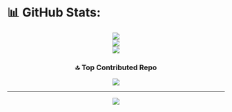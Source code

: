 # 📊 GitHub Stats:
<div align="center">
  
![](https://github-readme-stats.vercel.app/api?username=Abh1ta&theme=dark&hide_border=false&include_all_commits=true&count_private=true)<br/>
![](https://nirzak-streak-stats.vercel.app/?user=Abh1ta&theme=dark&hide_border=false)<br/>
![](https://github-readme-stats.vercel.app/api/top-langs/?username=Abh1ta&theme=dark&hide_border=false&include_all_commits=true&count_private=true&layout=compact)

### 🔝 Top Contributed Repo
![](https://github-contributor-stats.vercel.app/api?username=Abh1ta&limit=5&theme=dark&combine_all_yearly_contributions=true)

---
[![](https://visitcount.itsvg.in/api?id=Abh1ta&icon=0&color=1)](https://visitcount.itsvg.in)

<!-- Proudly created with GPRM ( https://gprm.itsvg.in ) -->
</div>
